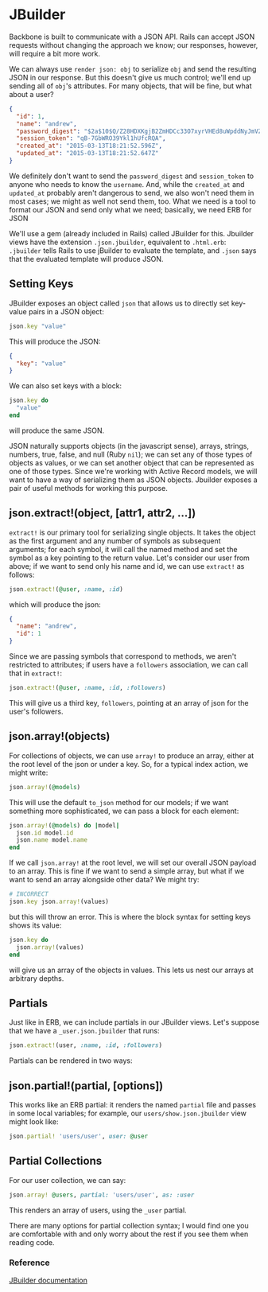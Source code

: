 # JBuilder

Backbone is built to communicate with a JSON API. Rails can accept JSON
requests without changing the approach we know; our responses, however,
will require a bit more work.

We can always use `render json: obj` to serialize `obj` and send the resulting
JSON in our response. But this doesn't give us much control; we'll end up
sending all of `obj`'s attributes. For many objects, that will be fine, but
what about a user?

```JSON
{
  "id": 1,
  "name": "andrew",
  "password_digest": "$2a$10$Q/Z28HDXKgjB2ZmHDCc33O7xyrVHEd8uWpddNyJmVZFP4WtedGAl6",
  "session_token": "qB-7GbWRO39Ykl1hUfcRQA", 
  "created_at": "2015-03-13T18:21:52.596Z", 
  "updated_at": "2015-03-13T18:21:52.647Z"
}
```

We definitely don't want to send the `password_digest` and `session_token` 
to anyone who needs to know the `username`. And, while the `created_at`
and `updated_at` probably aren't dangerous to send, we also won't need them
in most cases; we might as well not send them, too. What we need is a tool to
format our JSON and send only what we need; basically, we need ERB for JSON

We'll use a gem (already included in Rails) called JBuilder for this. Jbuilder
views have the extension `.json.jbuilder`, equivalent to `.html.erb`:
`.jbuilder` tells Rails to use jBuilder to evaluate the template, and `.json`
says that the evaluated template will produce JSON.

## Setting Keys

JBuilder exposes an object called `json` that allows us to directly set key-value
pairs in a JSON object:

```ruby
json.key "value"
```

This will produce the JSON:

```json
{
  "key": "value"
}
```

We can also set keys with a block:

```ruby
json.key do 
  "value"
end
```

will produce the same JSON.

JSON naturally supports objects (in the javascript sense), arrays, strings, numbers,
true, false, and null (Ruby `nil`); we can set any of those types of objects as values,
or we can set another object that can be represented as one of those types. Since we're
working with Active Record models, we will want to have a way of serializing them as
JSON objects. Jbuilder exposes a pair of useful methods for working this purpose.

## json.extract!(object, [attr1, attr2, ...])

`extract!` is our primary tool for serializing single objects. It takes the object
as the first argument and any number of symbols as subsequent arguments; for each
symbol, it will call the named method and set the symbol as a key pointing to the
return value. Let's consider our user from above; if we want to send only his
name and id, we can use `extract!` as follows:

```ruby
json.extract!(@user, :name, :id)
```

which will produce the json:

```json
{
  "name": "andrew",
  "id": 1
}
```

Since we are passing symbols that correspond to methods, we aren't restricted to
attributes; if users have a `followers` association, we can call that in `extract!`:

```ruby
json.extract!(@user, :name, :id, :followers)
```

This will give us a third key, `followers`, pointing at an array of json for the
user's followers.

## json.array!(objects)

For collections of objects, we can use `array!` to produce an array, either at the
root level of the json or under a key. So, for a typical index action, we might
write:

```ruby
json.array!(@models)
```

This will use the default `to_json` method for our models; if we want something more
sophisticated, we can pass a block for each element:

```ruby
json.array!(@models) do |model|
  json.id model.id
  json.name model.name
end
```

If we call `json.array!` at the root level, we will set our overall JSON payload to
an array. This is fine if we want to send a simple array, but what if we want to send
an array alongside other data? We might try:

```ruby
# INCORRECT
json.key json.array!(values)
```

but this will throw an error. This is where the block syntax for setting keys
shows its value:

```ruby
json.key do
  json.array!(values)
end
```

will give us an array of the objects in values. This lets us nest our arrays
at arbitrary depths.

## Partials

Just like in ERB, we can include partials in our JBuilder views. 
Let's suppose that we have a `_user.json.jbuilder` that runs:

```ruby
json.extract!(user, :name, :id, :followers)
```

Partials can be rendered in two ways:

## json.partial!(partial, [options])

This works like an ERB partial: it renders the named `partial` file and passes
in some local variables; for example, our `users/show.json.jbuilder` view might
look like:

```ruby
json.partial! 'users/user', user: @user
```

## Partial Collections

For our user collection, we can say:

```ruby
json.array! @users, partial: 'users/user', as: :user
```

This renders an array of users, using the `_user` partial.

There are many options for partial collection syntax; I would find one
you are comfortable with and only worry about the rest if you see them
when reading code.

### Reference

[JBuilder documentation](https://github.com/rails/jbuilder)
